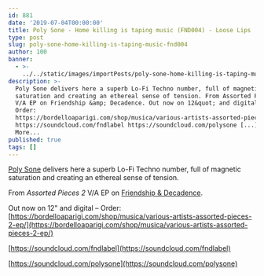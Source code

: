 ```yaml
---
id: 881
date: '2019-07-04T00:00:00'
title: Poly Sone - Home killing is taping music (FND004) - Loose Lips
type: post
slug: poly-sone-home-killing-is-taping-music-fnd004
author: 100
banner:
  - >-
    ../../static/images/importPosts/poly-sone-home-killing-is-taping-music-fnd004/image881.jpeg
description: >-
  Poly Sone delivers here a superb Lo-Fi Techno number, full of magnetic
  saturation and creating an ethereal sense of tension. From Assorted Pieces 2
  V/A EP on Friendship &amp; Decadence. Out now on 12&quot; and digital &#8211;
  Order:
  https://bordelloaparigi.com/shop/musica/various-artists-assorted-pieces-2-ep/
  https://soundcloud.com/fndlabel https://soundcloud.com/polysone [...]Read
  More...
published: true
tags: []
---
```

[Poly Sone](https://polysone.bandcamp.com/) delivers here a superb Lo-Fi Techno number, full of magnetic saturation and creating an ethereal sense of tension.

From _Assorted Pieces 2_ V/A EP on [Friendship & Decadence](https://fndlabel.bandcamp.com/).

Out now on 12" and digital – Order: [](https://bordelloaparigi.com/shop/musica/various-artists-assorted-pieces-2-ep/)[https://bordelloaparigi.com/shop/musica/various-artists-assorted-pieces-2-ep/](https://bordelloaparigi.com/shop/musica/various-artists-assorted-pieces-2-ep/)

[https://soundcloud.com/fndlabel](https://soundcloud.com/fndlabel)

[](https://soundcloud.com/polysone)[https://soundcloud.com/polysone](https://soundcloud.com/polysone)